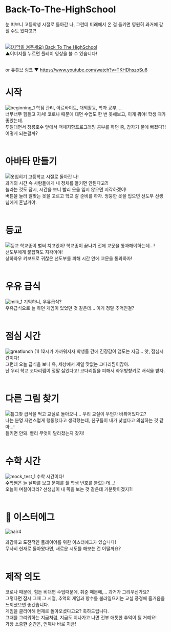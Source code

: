 # Back-To-The-HighSchool
눈 떠보니 고등학생 시절로 돌아간 나, 그런데 미래에서 온 걸 들키면 영원히 과거에 갇힐 수도 있다고?! <br /> <br />

[![(자막을 켜주세요) Back To The HighSchool](https://img.youtube.com/vi/TKHDhszoSu8/0.jpg)](https://www.youtube.com/watch?v=TKHDhszoSu8) <br />
  ▲이미지를 누르면 플레이 영상을 볼 수 있습니다! <br /> <br />

or 유튜브 링크 ▼
https://www.youtube.com/watch?v=TKHDhszoSu8


# 시작
![beginning_1](https://user-images.githubusercontent.com/90540925/144015702-93d5598c-42c2-4237-b39b-3cb3befc7649.png)
학점 관리, 아르바이트, 대외활동, 학과 공부, ... <br />
너무너무 힘들고 지쳐! 코로나 때문에 대면 수업도 한 번 못해보고, 이게 뭐야! 학생 때가 좋았는데. <br />
투덜대면서 청룡호수 앞에서 객체지향프로그래밍 공부를 하던 중, 갑자기 물에 빠졌다?! <br />
어떻게 되는걸까? <br /> <br />


# 아바타 만들기
![옷입히기](https://user-images.githubusercontent.com/90540925/144015870-06ccaae8-10fd-43a4-9e0a-5f2497ea8e79.png)
고등학교 시절로 돌아간 나! <br />
과거의 시간 속 사람들에게 내 정체를 들키면 안된다고?! <br />
놀라는 것도 잠시, 시간을 보니 빨리 옷을 입지 않으면 지각하겠어! <br />
버튼을 눌러 알맞는 옷을 고르고 학교 갈 준비를 하자. 엉뚱한 옷을 입으면 선도부 선생님에게 혼날거야. <br /> <br />


# 등교
![등교](https://user-images.githubusercontent.com/90540925/144015744-79bfef32-4da0-4eaf-8b56-9b5e2df92a6d.png)
학교종이 벌써 치고있어! 학교종이 끝나기 전에 교문을 통과해야하는데...! <br />
선도부에게 붙잡혀도 지각이야! <br />
상하좌우 키보드로 귀찮은 선도부를 피해 시간 안에 교문을 통과하자! <br /> <br />




# 우유 급식
![milk_1](https://user-images.githubusercontent.com/90540925/144015938-516d6fd9-3c54-4229-a0d2-4ef401942191.png)
기억하니, 우유급식? <br />
우유급식으로 늘 하던 게임이 있었던 것 같은데... 이거 정말 추억인걸? <br /> <br />


# 점심 시간
![greatlunch (1)](https://user-images.githubusercontent.com/90540925/144017415-d8b3d3e6-45b1-46fc-bba4-e19ac6da0b77.png)
12시가 가까워지자 학생들 간에 긴장감이 맴도는 지금... 앗, 점심시간이다! <br />
그런데 오늘 급식을 보니 윽, 세상에서 제일 맛없는 코다리찜이잖아. <br />
난 우리 학교 코다리찜이 정말 싫었다고! 코다리찜을 피해서 좌우방향키로 배식을 받자. <br /> <br />  




# 다른 그림 찾기
![틀그찾](https://user-images.githubusercontent.com/90540925/144015999-c1faf97e-3c6f-4189-9918-0cca4219725f.png)
급식을 먹고 교실로 돌아오니... 우리 교실이 무언가 바뀌어있다고? <br />
나는 분명 자연스럽게 행동했다고 생각했는데, 친구들이 내가 낯설다고 의심하는 것 같아...! <br />
들키면 안돼. 빨리 무엇이 달라졌는지 찾자! <br /> <br /> 



# 수학 시간
![mock_test_1](https://user-images.githubusercontent.com/90540925/144016030-76966bf8-adc9-4fee-9848-59b00ecc9c31.png)
수학 시간이다! <br />
수학쌤은 늘 날짜를 보고 문제를 풀 학생 번호를 불렀는데...! <br />
오늘이 며칠이더라? 선생님이 내 쪽을 보는 것 같은데 기분탓이겠지?! <br /> <br />  



# 🥚 이스터에그
![hair4](https://user-images.githubusercontent.com/90540925/144020577-436ba7a0-fc40-44b0-8f67-0900f533bea2.png)

과감하고 도전적인 플레이어를 위한 이스터에그가 있습니다! <br />
무사히 현재로 돌아왔다면, 새로운 시도를 해보는 건 어떨까요? <br /> <br /> 



# 제작 의도
코로나 때문에, 힘든 비대면 수업때문에, 취준 때문에,... 과거가 그리우신가요? <br />
그렇다면 잠시 그때 그 시절, 추억의 게임과 향수를 불러일으키는 교실 풍경에 즐거움을 느끼셨으면 좋겠습니다. <br /> 
게임을 클리어해 현재로 돌아오셨다고요? 축하드립니다. <br />
그때를 그리워하는 지금처럼, 지금도 지나가고 나면 전부 애틋한 추억이 될 거예요! <br />
가장 소중한 순간은, 언제나 바로 지금! <br /> <br />





